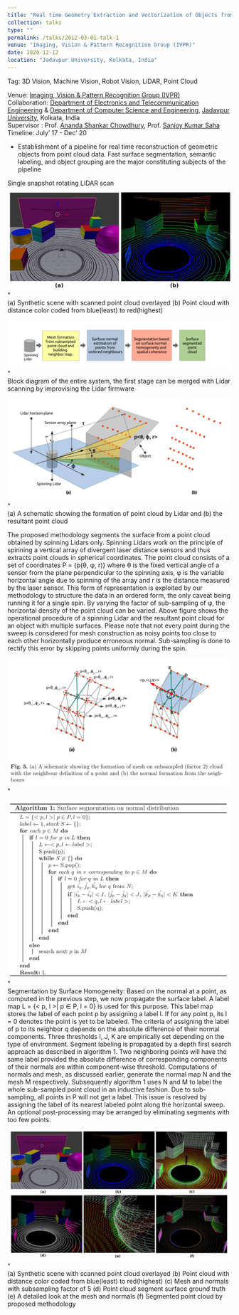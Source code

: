 ```yaml
---
title: "Real time Geometry Extraction and Vectorization of Objects from Point-Cloud Data"
collection: talks
type: ""
permalink: /talks/2012-03-01-talk-1
venue: "Imaging, Vision & Pattern Recognition Group (IVPR)"
date: 2020-12-12
location: "Jadavpur University, Kolkata, India"
---
```

Tag: 3D Vision, Machine Vision, Robot Vision, LiDAR, Point Cloud

  
Venue: [Imaging, Vision & Pattern Recognition Group (IVPR)](https://sites.google.com/site/ivprgroup/home-page-ivpr?authuser=0) <br/>
Collaboration: [Department of Electronics and Telecommunication Engineering](http://www.jaduniv.edu.in/view_department.php?deptid=84) & [Department of Computer Science and Engineering](http://www.jaduniv.edu.in/view_department.php?deptid=59), [Jadavpur University](http://www.jaduniv.edu.in/), Kolkata, India <br/>
Supervisor : Prof. [Ananda Shankar Chowdhury](https://sites.google.com/site/anandachowdhury/), Prof. [Sanjoy Kumar Saha](https://scholar.google.co.in/citations?user=MVooqJUAAAAJ&hl=en) <br/>
Timeline: July’ 17 - Dec’ 20 <br/>
 * Establishment of a pipeline for real time reconstruction of geometric objects from point cloud data. Fast surface segmentation, semantic labeling, and object grouping are the major constituting subjects of the pipeline

Single snapshot rotating LiDAR scan  
  ![alt text](https://github.com/jasorsi13/jasorsi.github.io/blob/master/paper_img/1.PNG?raw=true)" <br/>
  (a) Synthetic scene with scanned point cloud overlayed (b) Point cloud with distance color coded from blue(least) to red(highest)
  
  ![alt text](https://github.com/jasorsi13/jasorsi.github.io/blob/master/paper_img/2a.PNG?raw=true)" <br/>
  Block diagram of the entire system, the first stage can be merged with Lidar scanning by improvising the Lidar firmware

  ![alt text](https://github.com/jasorsi13/jasorsi.github.io/blob/master/paper_img/3.PNG?raw=true)" <br/>
  (a) A schematic showing the formation of point cloud by Lidar and (b) the resultant point cloud
 
  The proposed methodology segments the surface from a point cloud obtained by spinning Lidars only. Spinning Lidars work on the principle of spinning a vertical array   of divergent laser distance sensors and thus extracts point clouds in spherical coordinates. The point cloud consists of a set of coordinates P = {p(θ, φ, r)} where   θ is the fixed vertical angle of a sensor from the plane perpendicular to the spinning axis, φ is the variable horizontal angle due to spinning of the array and r     is the distance measured by the laser sensor. This form of representation is exploited by our methodology to structure the data in an ordered form, the only caveat     being running it for a single spin. By varying the factor of sub-sampling of φ, the horizontal density of the point cloud can be varied. Above figure shows the         operational procedure of a spinning Lidar and the resultant point cloud for an object with multiple surfaces. Please note that not every point during the sweep is     considered for mesh construction as noisy points too close to each other horizontally produce erroneous normal. Sub-sampling is done to rectify this error by           skipping points uniformly during the spin.

  ![alt text](https://github.com/jasorsi13/jasorsi.github.io/blob/master/paper_img/4.PNG?raw=true)" 
  

  ![alt text](https://github.com/jasorsi13/jasorsi.github.io/blob/master/paper_img/5.PNG?raw=true)" <br/>
Segmentation by Surface Homogeneity: Based on the normal at a point, as computed in the previous step, we now propagate the surface label. A label map L = {< p, l >|   p ∈ P, l = 0} is used for this purpose. This label map stores the label of each point p by assigning a label l. If for any point p, its l = 0 denotes the point is yet to be labeled. The criteria of assigning the label of p to its neighbor q depends on the absolute difference of their normal components. Three thresholds I, J, K   are empirically set depending on the type of environment. Segment labeling is propagated by a depth first search approach as described in algorithm 1. Two neighboring points will have the same label provided the absolute difference of corresponding components of their normals are within component-wise threshold. Computations of normals and mesh, as discussed earlier, generate the normal map N and the mesh M respectively. Subsequently algorithm 1 uses N and M to label the whole sub-sampled point cloud in an inductive fashion. Due to sub-sampling, all points in P will not get a label. This issue is resolved by assigning the label of its nearest labeled point along the horizontal sweep. An optional post-processing may be arranged by eliminating segments with too few points. 

  ![alt text](https://github.com/jasorsi13/jasorsi.github.io/blob/master/paper_img/6.PNG?raw=true)" <br/>
  (a) Synthetic scene with scanned point cloud overlayed (b) Point cloud with distance color coded from blue(least) to red(highest) (c) Mesh and normals with             subsampling factor of 5 (d) Point cloud segment surface ground truth (e) A detailed look at the mesh and normals (f) Segmented point cloud by proposed methodology
 
 





 
